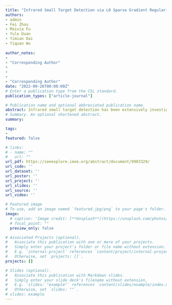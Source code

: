 ```yaml
---
title: "Infrared Small Target Detection via L0 Sparse Gradient Regularized Tensor Spectral Support Low-Rank Decomposition"
authors:
- admin
- Fei Zhou
- Maixia Fu
- Yule Duan
- Yimian Dai
- Yiquan Wu
  
author_notes:
- 
- "Corresponding Author"
- 
- 
- 
- "Corresponding Author"
date: "2022-09-26T00:00:00Z"
# Enter a publication type from the CSL standard.
publication_types: ["article-journal"]

# Publication name and optional abbreviated publication name.
abstract: Infrared small target detection has been extensively investigated by incorporating the low-rank and sparse prior into tensor decomposition frameworks. Despite its success, the said paradigm remains several limitations in complex scenes, such as: 1the inadequate spatial-temporal information exploitation among sequential patches; 2the incomplete suppression of the complex background interference. To mitigate the defects, this article provides a tensor decomposition method integrating spatial-temporal  sparse gradient regularization and spectral support constraint. First, we present a skillfully connected multiframe patch group (CMPG) model to explore local spatial information and adjacent interframe correlation among multiframes patches. Then, for CMPG model, a scalable tensor spectral support constraint is employed to distinctively regularize its redundant and rare components. 
# Summary. An optional shortened abstract.
summary: 

tags:
- 
featured: false

# links:
# - name: ""
#   url: ""
url_pdf: https://ieeexplore.ieee.org/abstract/document/9903329/
url_code: ''
url_dataset: ''
url_poster: ''
url_project: ''
url_slides: ''
url_source: ''
url_video: ''

# Featured image
# To use, add an image named `featured.jpg/png` to your page's folder. 
image:
  # caption: 'Image credit: [**Unsplash**](https://unsplash.com/photos/jdD8gXaTZsc)'
  # focal_point: ""
  preview_only: false

# Associated Projects (optional).
#   Associate this publication with one or more of your projects.
#   Simply enter your project's folder or file name without extension.
#   E.g. `internal-project` references `content/project/internal-project/index.md`.
#   Otherwise, set `projects: []`.
projects: []

# Slides (optional).
#   Associate this publication with Markdown slides.
#   Simply enter your slide deck's filename without extension.
#   E.g. `slides: "example"` references `content/slides/example/index.md`.
#   Otherwise, set `slides: ""`.
# slides: example
---
```

